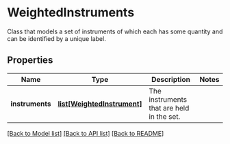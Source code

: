 # WeightedInstruments

Class that models a set of instruments of which each has some quantity and can be identified by a unique label.

## Properties
Name | Type | Description | Notes
------------ | ------------- | ------------- | -------------
**instruments** | [**list[WeightedInstrument]**](WeightedInstrument.md) | The instruments that are held in the set. | 

[[Back to Model list]](../README.md#documentation-for-models) [[Back to API list]](../README.md#documentation-for-api-endpoints) [[Back to README]](../README.md)


